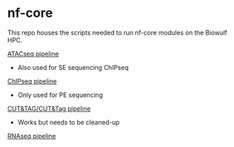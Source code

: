 # nf-core

This repo houses the scripts needed to run nf-core modules on the Biowulf HPC.

[ATACseq pipeline](https://nf-co.re/atacseq/2.1.2/)
* Also used for SE sequencing ChIPseq

[ChIPseq pipeline](https://nf-co.re/chipseq/2.1.0/)
* Only used for PE sequencing

[CUT&TAG/CUT&Tag pipeline](https://nf-co.re/cutandrun/3.2.2/)
* Works but needs to be cleaned-up

[RNAseq pipeline](https://nf-co.re/rnaseq/3.16.0/)



